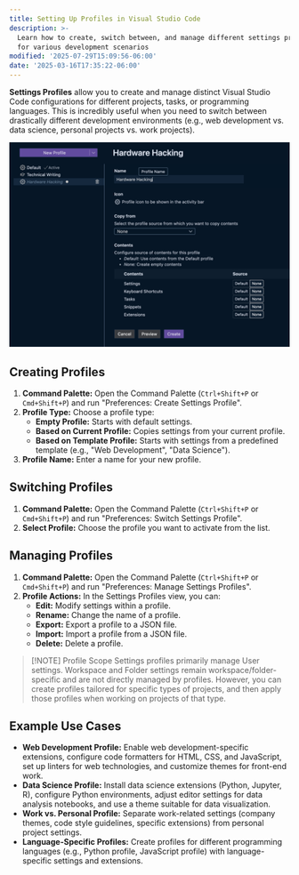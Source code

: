 ```yaml
---
title: Setting Up Profiles in Visual Studio Code
description: >-
  Learn how to create, switch between, and manage different settings profiles
  for various development scenarios
modified: '2025-07-29T15:09:56-06:00'
date: '2025-03-16T17:35:22-06:00'
---
```


**Settings Profiles** allow you to create and manage distinct Visual Studio Code configurations for different projects, tasks, or programming languages. This is incredibly useful when you need to switch between drastically different development environments (e.g., web development vs. data science, personal projects vs. work projects).

![Creating a New Profile](assets/create-new-vs-code-profile.png)

## Creating Profiles

1. **Command Palette:** Open the Command Palette (`Ctrl+Shift+P` or `Cmd+Shift+P`) and run "Preferences: Create Settings Profile".
2. **Profile Type:** Choose a profile type:
   - **Empty Profile:** Starts with default settings.
   - **Based on Current Profile:** Copies settings from your current profile.
   - **Based on Template Profile:** Starts with settings from a predefined template (e.g., "Web Development", "Data Science").
3. **Profile Name:** Enter a name for your new profile.

## Switching Profiles

1. **Command Palette:** Open the Command Palette (`Ctrl+Shift+P` or `Cmd+Shift+P`) and run "Preferences: Switch Settings Profile".
2. **Select Profile:** Choose the profile you want to activate from the list.

## Managing Profiles

1. **Command Palette:** Open the Command Palette (`Ctrl+Shift+P` or `Cmd+Shift+P`) and run "Preferences: Manage Settings Profiles".
2. **Profile Actions:** In the Settings Profiles view, you can:
   - **Edit:** Modify settings within a profile.
   - **Rename:** Change the name of a profile.
   - **Export:** Export a profile to a JSON file.
   - **Import:** Import a profile from a JSON file.
   - **Delete:** Delete a profile.

> [!NOTE] Profile Scope
> Settings profiles primarily manage User settings. Workspace and Folder settings remain workspace/folder-specific and are not directly managed by profiles. However, you can create profiles tailored for specific types of projects, and then apply those profiles when working on projects of that type.

## Example Use Cases

- **Web Development Profile:** Enable web development-specific extensions, configure code formatters for HTML, CSS, and JavaScript, set up linters for web technologies, and customize themes for front-end work.
- **Data Science Profile:** Install data science extensions (Python, Jupyter, R), configure Python environments, adjust editor settings for data analysis notebooks, and use a theme suitable for data visualization.
- **Work vs. Personal Profile:** Separate work-related settings (company themes, code style guidelines, specific extensions) from personal project settings.
- **Language-Specific Profiles:** Create profiles for different programming languages (e.g., Python profile, JavaScript profile) with language-specific settings and extensions.
